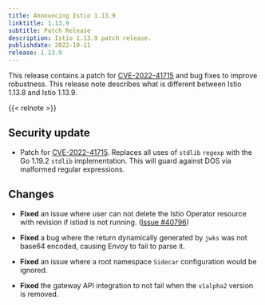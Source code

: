 ```yaml
---
title: Announcing Istio 1.13.9
linktitle: 1.13.9
subtitle: Patch Release
description: Istio 1.13.9 patch release.
publishdate: 2022-10-11
release: 1.13.9
---
```


This release contains a patch for [CVE-2022-41715](https://github.com/golang/go/issues/55949) and bug fixes to improve robustness. This release note describes what is different between Istio 1.13.8 and Istio 1.13.9.

{{< relnote >}}

## Security update

- Patch for [CVE-2022-41715](https://github.com/golang/go/issues/55949). Replaces all uses of `stdlib` `regexp` with the Go 1.19.2 `stdlib` implementation. This will guard against DOS via malformed regular expressions.

## Changes

- **Fixed** an issue where user can not delete the Istio Operator resource with revision if istiod is not running.  ([Issue #40796](https://github.com/istio/istio/issues/40796))

- **Fixed** a bug where the return dynamically generated by `jwks` was not base64 encoded, causing Envoy to fail to parse it.

- **Fixed** an issue where a root namespace `Sidecar` configuration would be ignored.

- **Fixed** the gateway API integration to not fail when the `v1alpha2` version is removed.
